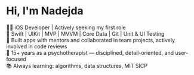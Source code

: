 # Hi, I'm Nadejda

👩‍💻 iOS Developer  | Actively seeking my first role   
📱 Swift | UIKit | MVP | MVVM | Core Data | Git | Unit & UI Testing  
🎯 Built apps with mentors and collaborated in team projects, actively involved in code reviews  
🧠 15+ years as a psychotherapist — disciplined, detail-oriented, and user-focused  
📚 Always learning: algorithms, data structures, MIT SICP  
